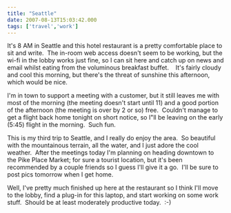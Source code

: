 ```yaml
---
title: "Seattle"
date: 2007-08-13T15:03:42.000
tags: ['travel','work']
---
```


It's 8 AM in Seattle and this hotel restaurant is a pretty comfortable place to sit and write.  The in-room web access doesn't seem to be working, but the wi-fi in the lobby works just fine, so I can sit here and catch up on news and email whilst eating from the voluminous breakfast buffet.    It's fairly cloudy and cool this morning, but there's the threat of sunshine this afternoon, which would be nice.

I'm in town to support a meeting with a customer, but it still leaves me with most of the morning (the meeting doesn't start until 11) and a good portion of the afternoon (the meeting is over by 2 or so) free.  Couldn't manage to get a flight back home tonight on short notice, so I"ll be leaving on the early (5:45) flight in the morning.  Such fun.

This is my third trip to Seattle, and I really do enjoy the area.  So beautiful with the mountainous terrain, all the water, and I just adore the cool weather.  After the meetings today I'm planning on heading downtown to the Pike Place Market; for sure a tourist location, but it's been recommended by a couple friends so I guess I'll give it a go.  I'll be sure to post pics tomorrow when I get home.

Well, I've pretty much finished up here at the restaurant so I think I'll move to the lobby, find a plug-in for this laptop, and start working on some work stuff.  Should be at least moderately productive today.  :-)
